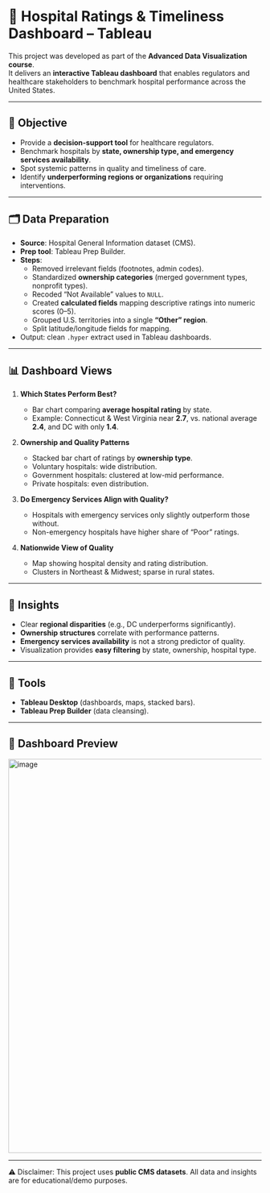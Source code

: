 # 🏥 Hospital Ratings & Timeliness Dashboard – Tableau

This project was developed as part of the **Advanced Data Visualization course**.  
It delivers an **interactive Tableau dashboard** that enables regulators and healthcare stakeholders to benchmark hospital performance across the United States.

---

## 🎯 Objective
- Provide a **decision-support tool** for healthcare regulators.  
- Benchmark hospitals by **state, ownership type, and emergency services availability**.  
- Spot systemic patterns in quality and timeliness of care.  
- Identify **underperforming regions or organizations** requiring interventions.  

---

## 🗂️ Data Preparation
- **Source**: Hospital General Information dataset (CMS).  
- **Prep tool**: Tableau Prep Builder.  
- **Steps**:
  - Removed irrelevant fields (footnotes, admin codes).  
  - Standardized **ownership categories** (merged government types, nonprofit types).  
  - Recoded “Not Available” values to `NULL`.  
  - Created **calculated fields** mapping descriptive ratings into numeric scores (0–5).  
  - Grouped U.S. territories into a single **“Other” region**.  
  - Split latitude/longitude fields for mapping.  
- Output: clean `.hyper` extract used in Tableau dashboards.  

---

## 📊 Dashboard Views
1. **Which States Perform Best?**  
   - Bar chart comparing **average hospital rating** by state.  
   - Example: Connecticut & West Virginia near **2.7**, vs. national average **2.4**, and DC with only **1.4**.

2. **Ownership and Quality Patterns**  
   - Stacked bar chart of ratings by **ownership type**.  
   - Voluntary hospitals: wide distribution.  
   - Government hospitals: clustered at low-mid performance.  
   - Private hospitals: even distribution.  

3. **Do Emergency Services Align with Quality?**  
   - Hospitals with emergency services only slightly outperform those without.  
   - Non-emergency hospitals have higher share of “Poor” ratings.  

4. **Nationwide View of Quality**  
   - Map showing hospital density and rating distribution.  
   - Clusters in Northeast & Midwest; sparse in rural states.  

---

## 🔑 Insights
- Clear **regional disparities** (e.g., DC underperforms significantly).  
- **Ownership structures** correlate with performance patterns.  
- **Emergency services availability** is not a strong predictor of quality.  
- Visualization provides **easy filtering** by state, ownership, hospital type.  

---

## 🧰 Tools
- **Tableau Desktop** (dashboards, maps, stacked bars).  
- **Tableau Prep Builder** (data cleansing).  

---

## 📸 Dashboard Preview
<img width="1613" height="782" alt="image" src="https://github.com/user-attachments/assets/4509eff3-8383-4082-a833-d809402fa3fa" />

---

⚠️ Disclaimer: This project uses **public CMS datasets**. All data and insights are for educational/demo purposes.
